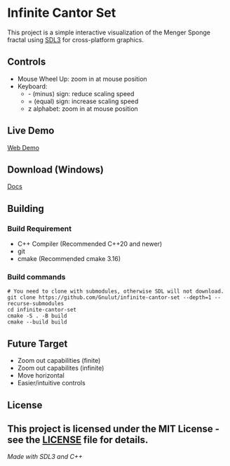 # Infinite Cantor Set
This project is a simple interactive visualization of the Menger Sponge fractal using [SDL3](https://github.com/libsdl-org/SDL) for cross-platform graphics.

## Controls

- Mouse Wheel Up: zoom in at mouse position
- Keyboard:
    - \- (minus) sign: reduce scaling speed
    - = (equal) sign: increase scaling speed
    - z alphabet: zoom in at mouse position

## Live Demo

[Web Demo](https://gnulut.github.io/infinite-cantor-set/)

## Download (Windows)

[Docs](docs)

## Building
### Build Requirement
- C++ Compiler (Recommended C++20 and newer)
- git
- cmake (Recommended cmake 3.16)

### Build commands

```shell
# You need to clone with submodules, otherwise SDL will not download.
git clone https://github.com/Gnulut/infinite-cantor-set --depth=1 --recurse-submodules
cd infinite-cantor-set
cmake -S . -B build
cmake --build build
```

## Future Target
- Zoom out capabilities (finite)
- Zoom out capabilites (infinite)
- Move horizontal
- Easier/intuitive controls

## License

This project is licensed under the MIT License - see the [LICENSE](LICENSE) file for details.
---

*Made with SDL3 and C++*